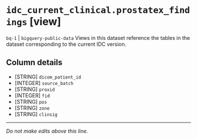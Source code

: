 # `idc_current_clinical.prostatex_findings` [view]
`bq-1` | `bigquery-public-data`
Views in this dataset reference the tables in the dataset corresponding to the current IDC version.

## Column details
* [STRING]    `dicom_patient_id`
* [INTEGER]   `source_batch`
* [STRING]    `proxid`
* [INTEGER]   `fid`
* [STRING]    `pos`
* [STRING]    `zone`
* [STRING]    `clinsig`

-------------------------------------------------------------------------------
*Do not make edits above this line.*
